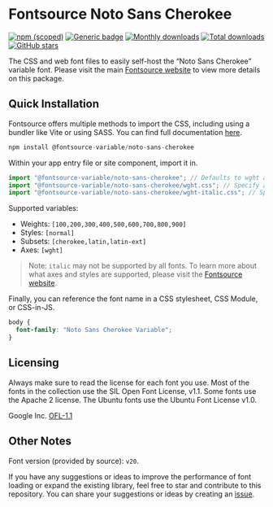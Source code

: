 # Fontsource Noto Sans Cherokee

[![npm (scoped)](https://img.shields.io/npm/v/@fontsource-variable/noto-sans-cherokee?color=brightgreen)](https://www.npmjs.com/package/@fontsource-variable/noto-sans-cherokee) [![Generic badge](https://img.shields.io/badge/fontsource-passing-brightgreen)](https://github.com/fontsource/fontsource) [![Monthly downloads](https://badgen.net/npm/dm/@fontsource-variable/noto-sans-cherokee)](https://github.com/fontsource/fontsource) [![Total downloads](https://badgen.net/npm/dt/@fontsource-variable/noto-sans-cherokee)](https://github.com/fontsource/fontsource) [![GitHub stars](https://img.shields.io/github/stars/fontsource/fontsource.svg?style=social&label=Star)](https://github.com/fontsource/fontsource/stargazers)

The CSS and web font files to easily self-host the “Noto Sans Cherokee” variable font. Please visit the main [Fontsource website](https://fontsource.org/fonts/noto-sans-cherokee) to view more details on this package.

## Quick Installation

Fontsource offers multiple methods to import the CSS, including using a bundler like Vite or using SASS. You can find full documentation [here](https://fontsource.org/docs/getting-started/introduction).

```javascript
npm install @fontsource-variable/noto-sans-cherokee
```

Within your app entry file or site component, import it in.

```javascript
import "@fontsource-variable/noto-sans-cherokee"; // Defaults to wght axis
import "@fontsource-variable/noto-sans-cherokee/wght.css"; // Specify axis
import "@fontsource-variable/noto-sans-cherokee/wght-italic.css"; // Specify axis and style
```

Supported variables:
- Weights: `[100,200,300,400,500,600,700,800,900]`
- Styles: `[normal]`
- Subsets: `[cherokee,latin,latin-ext]`
- Axes: `[wght]`

> Note: `italic` may not be supported by all fonts. To learn more about what axes and styles are supported, please visit the [Fontsource website](https://fontsource.org/fonts/noto-sans-cherokee).

Finally, you can reference the font name in a CSS stylesheet, CSS Module, or CSS-in-JS.

```css
body {
  font-family: "Noto Sans Cherokee Variable";
}
```

## Licensing
Always make sure to read the license for each font you use. Most of the fonts in the collection use the SIL Open Font License, v1.1. Some fonts use the Apache 2 license. The Ubuntu fonts use the Ubuntu Font License v1.0.

Google Inc.
[OFL-1.1](http://scripts.sil.org/OFL)

## Other Notes
Font version (provided by source): `v20`.

If you have any suggestions or ideas to improve the performance of font loading or expand the existing library, feel free to star and contribute to this repository. You can share your suggestions or ideas by creating an [issue](https://github.com/fontsource/fontsource/issues).
